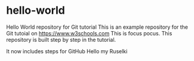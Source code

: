 # hello-world
Hello World repository for Git tutorial
This is an example repository for the Git tutoial on https://www.w3schools.com
This is focus pocus.
This repository is built step by step in the tutorial.

It now includes steps for GitHub
Hello my Ruselki